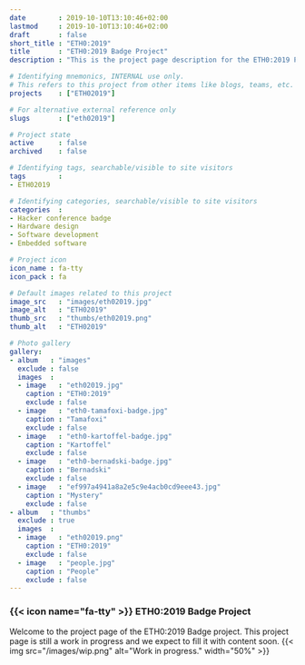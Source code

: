 ```yaml
---
date        : 2019-10-10T13:10:46+02:00
lastmod     : 2019-10-10T13:10:46+02:00
draft       : false
short_title : "ETH0:2019"
title       : "ETH0:2019 Badge Project"
description : "This is the project page description for the ETH0:2019 Project"

# Identifying mnemonics, INTERNAL use only.
# This refers to this project from other items like blogs, teams, etc.
projects    : ["ETH02019"]

# For alternative external reference only
slugs       : ["eth02019"]

# Project state
active      : false
archived    : false

# Identifying tags, searchable/visible to site visitors
tags        :
- ETH02019

# Identifying categories, searchable/visible to site visitors
categories  :
- Hacker conference badge
- Hardware design
- Software development
- Embedded software

# Project icon
icon_name : fa-tty
icon_pack : fa

# Default images related to this project
image_src   : "images/eth02019.jpg"
image_alt   : "ETH02019"
thumb_src   : "thumbs/eth02019.png"
thumb_alt   : "ETH02019"

# Photo gallery
gallery:
- album   : "images"
  exclude : false
  images  :
  - image   : "eth02019.jpg"
    caption : "ETH0:2019"
    exclude : false
  - image   : "eth0-tamafoxi-badge.jpg"
    caption : "Tamafoxi"
    exclude : false
  - image   : "eth0-kartoffel-badge.jpg"
    caption : "Kartoffel"
    exclude : false
  - image   : "eth0-bernadski-badge.jpg"
    caption : "Bernadski"
    exclude : false
  - image   : "ef997a4941a8a2e5c9e4acb0cd9eee43.jpg"
    caption : "Mystery"
    exclude : false
- album   : "thumbs"
  exclude : true
  images  :
  - image   : "eth02019.png"
    caption : "ETH0:2019"
    exclude : false
  - image   : "people.jpg"
    caption : "People"
    exclude : false
---
```


### {{< icon name="fa-tty" >}} ETH0:2019 Badge Project

Welcome to the project page of the ETH0:2019 Badge project. This project page is still a work in progress and we expect to fill it with content soon.
{{< img src="/images/wip.png" alt="Work in progress." width="50%"  >}}
